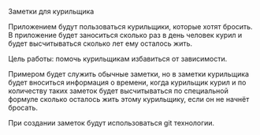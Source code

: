 Заметки для курильщика

Приложением будут пользоваться курильщики, которые хотят бросить. В приложение будет заноситься сколько раз в день человек курил и будет высчитываться сколько лет ему осталось жить.

Цель работы: помочь курильщикам избавиться от зависимости.

Примером будет служить обычные заметки, но в заметки курильщика будет вноситься информация о времени, когда курильщик курил и по количеству таких заметок будет высчитываться по специальной формуле сколько осталось жить этому курильщику, если он не начнёт бросать.

При создании заметок будут использоваться git технологии.
